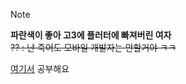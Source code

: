 > [!NOTE]
> **파란색이 좋아 고3에 플러터에 빠져버린 여자** <br>
> ~~?? : 난 죽어도 모바일 개발자는 안할거야 ㅋㅋ~~

<a href="https://velog.io/@de-quei/posts" type="_blank">여기서</a> 공부해요
